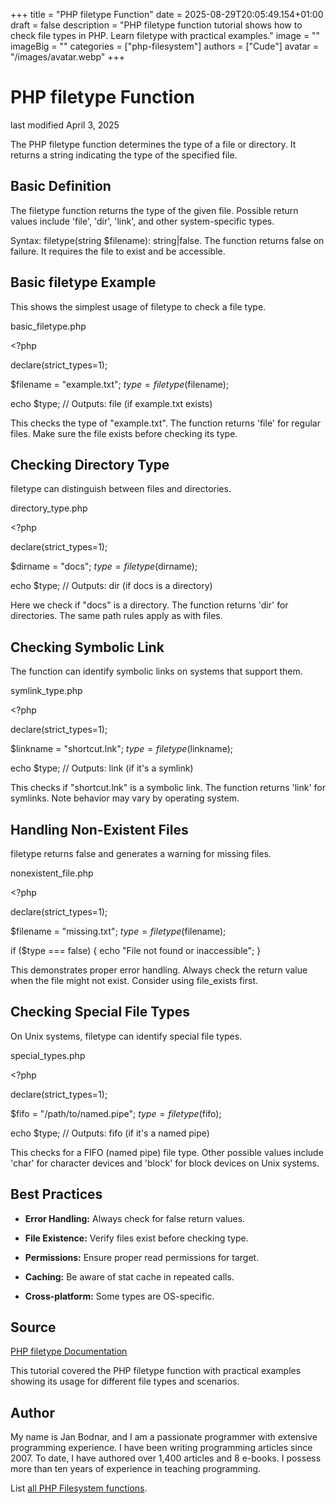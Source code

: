 +++
title = "PHP filetype Function"
date = 2025-08-29T20:05:49.154+01:00
draft = false
description = "PHP filetype function tutorial shows how to check file types in PHP. Learn filetype with practical examples."
image = ""
imageBig = ""
categories = ["php-filesystem"]
authors = ["Cude"]
avatar = "/images/avatar.webp"
+++

# PHP filetype Function

last modified April 3, 2025

The PHP filetype function determines the type of a file or
directory. It returns a string indicating the type of the specified file.

## Basic Definition

The filetype function returns the type of the given file. Possible
return values include 'file', 'dir', 'link', and other system-specific types.

Syntax: filetype(string $filename): string|false. The function
returns false on failure. It requires the file to exist and be accessible.

## Basic filetype Example

This shows the simplest usage of filetype to check a file type.

basic_filetype.php
  

&lt;?php

declare(strict_types=1);

$filename = "example.txt";
$type = filetype($filename);

echo $type; // Outputs: file (if example.txt exists)

This checks the type of "example.txt". The function returns 'file' for regular
files. Make sure the file exists before checking its type.

## Checking Directory Type

filetype can distinguish between files and directories.

directory_type.php
  

&lt;?php

declare(strict_types=1);

$dirname = "docs";
$type = filetype($dirname);

echo $type; // Outputs: dir (if docs is a directory)

Here we check if "docs" is a directory. The function returns 'dir' for
directories. The same path rules apply as with files.

## Checking Symbolic Link

The function can identify symbolic links on systems that support them.

symlink_type.php
  

&lt;?php

declare(strict_types=1);

$linkname = "shortcut.lnk";
$type = filetype($linkname);

echo $type; // Outputs: link (if it's a symlink)

This checks if "shortcut.lnk" is a symbolic link. The function returns 'link'
for symlinks. Note behavior may vary by operating system.

## Handling Non-Existent Files

filetype returns false and generates a warning for missing files.

nonexistent_file.php
  

&lt;?php

declare(strict_types=1);

$filename = "missing.txt";
$type = filetype($filename);

if ($type === false) {
    echo "File not found or inaccessible";
}

This demonstrates proper error handling. Always check the return value when
the file might not exist. Consider using file_exists first.

## Checking Special File Types

On Unix systems, filetype can identify special file types.

special_types.php
  

&lt;?php

declare(strict_types=1);

$fifo = "/path/to/named.pipe";
$type = filetype($fifo);

echo $type; // Outputs: fifo (if it's a named pipe)

This checks for a FIFO (named pipe) file type. Other possible values include
'char' for character devices and 'block' for block devices on Unix systems.

## Best Practices

- **Error Handling:** Always check for false return values.

- **File Existence:** Verify files exist before checking type.

- **Permissions:** Ensure proper read permissions for target.

- **Caching:** Be aware of stat cache in repeated calls.

- **Cross-platform:** Some types are OS-specific.

## Source

[PHP filetype Documentation](https://www.php.net/manual/en/function.filetype.php)

This tutorial covered the PHP filetype function with practical
examples showing its usage for different file types and scenarios.

## Author

My name is Jan Bodnar, and I am a passionate programmer with extensive
programming experience. I have been writing programming articles since 2007.
To date, I have authored over 1,400 articles and 8 e-books. I possess more
than ten years of experience in teaching programming.

List [all PHP Filesystem functions](/php/#php-fs).